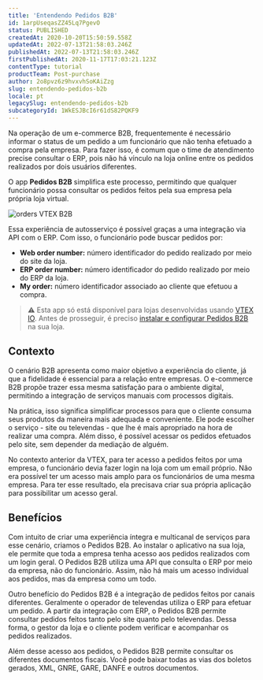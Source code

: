 ```yaml
---
title: 'Entendendo Pedidos B2B'
id: 1arpUseqasZZ45Lq7PgevO
status: PUBLISHED
createdAt: 2020-10-20T15:50:59.558Z
updatedAt: 2022-07-13T21:58:03.246Z
publishedAt: 2022-07-13T21:58:03.246Z
firstPublishedAt: 2020-11-17T17:03:21.123Z
contentType: tutorial
productTeam: Post-purchase
author: 2o8pvz6z9hvxvhSoKAiZzg
slug: entendendo-pedidos-b2b
locale: pt
legacySlug: entendendo-pedidos-b2b
subcategoryId: 1WkESJBcI6r61dS82PQKF9
---
```


Na operação de um e-commerce B2B, frequentemente é necessário informar o status de um pedido a um funcionário que não tenha efetuado a compra pela empresa. Para fazer isso, é comum que o time de atendimento precise consultar o ERP, pois não há vínculo na loja online entre os pedidos realizados por dois usuários diferentes.

O app **Pedidos B2B** simplifica este processo, permitindo que qualquer funcionário possa consultar os pedidos feitos pela sua empresa pela própria loja virtual.

![orders VTEX B2B](//images.ctfassets.net/alneenqid6w5/VNG3045dKhkQBgG1ZTxOl/d239fe8c9794fb3aa7fb29a4c0623635/Screenshot_2020-10-20_VTEX_B2B.png)

Essa experiência de autosserviço é possível graças a uma integração via API com o ERP. Com isso, o funcionário pode buscar pedidos por:

- **Web order number:** número identificador do pedido realizado por meio do site da loja.
- **ERP order number:** número identificador do pedido realizado por meio do ERP da loja.
- **My order:** número identificador associado ao cliente que efetuou a compra.

>⚠️ Esta app só está disponível para lojas desenvolvidas usando 
>     [VTEX IO](https://vtex.com/br-pt/store-framework/).
> Antes de prosseguir, é preciso <a href = "https://developers.vtex.com/vtex-developer-docs/docs/querying-b2b-order-statuses">instalar e configurar Pedidos B2B</a> na sua loja.

## Contexto

O cenário B2B apresenta como maior objetivo a experiência do cliente,  já que a fidelidade é essencial para a relação entre empresas. O e-commerce B2B propõe trazer essa mesma satisfação para o ambiente digital, permitindo a integração de serviços manuais com processos digitais. 

Na prática, isso significa simplificar processos para que o cliente consuma seus produtos da maneira mais adequada e conveniente. Ele pode escolher o serviço - site ou televendas - que lhe é mais apropriado na hora de realizar uma compra. Além disso, é possível acessar os pedidos efetuados pelo site, sem depender da mediação de alguém.

No contexto anterior da VTEX, para ter acesso a pedidos feitos por uma empresa, o funcionário devia fazer login na loja com um email próprio. Não era possível ter um acesso mais amplo para os funcionários de uma mesma empresa. Para ter esse resultado, ela precisava criar sua própria aplicação para possibilitar um acesso geral.

## Benefícios

Com intuito de criar uma experiência íntegra e multicanal de serviços para esse cenário, criamos o Pedidos B2B. Ao instalar o aplicativo na sua loja, ele permite que toda a empresa tenha acesso aos pedidos realizados com um login geral. O Pedidos B2B utiliza uma API que consulta o ERP por meio da empresa, não do funcionário. Assim, não há mais um acesso individual aos pedidos, mas da empresa como um todo.

Outro benefício do Pedidos B2B é a integração de pedidos feitos por canais diferentes.  Geralmente o operador de televendas utiliza o ERP para efetuar um pedido. A partir da integração com ERP, o Pedidos B2B permite consultar pedidos feitos tanto pelo site quanto pelo televendas. Dessa forma, o gestor da loja e o cliente  podem verificar e acompanhar os pedidos realizados.

Além desse acesso aos pedidos, o Pedidos B2B permite consultar os diferentes documentos fiscais. Você pode baixar todas as vias dos boletos gerados, XML, GNRE, GARE, DANFE e outros documentos.
